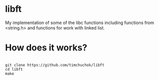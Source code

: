 # libft
My implementation of some of the libc functions including functions from &lt;string.h> and functions for work with linked list.

<h1>How does it works?</h1>

<pre><code>
git clone https://github.com/timchuchok/libft
cd libft
make
</pre></code>

